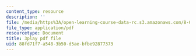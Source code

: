 ```yaml
---
content_type: resource
description: ''
file: /media/https%3A/open-learning-course-data-rc.s3.amazonaws.com/8-06-quantum-physics-iii-spring-2018/88fd71f7a5483b50d5aebfbe92877373_OCbC7fRsL7k.pdf
file_type: application/pdf
resourcetype: Document
title: 3play pdf file
uid: 88fd71f7-a548-3b50-d5ae-bfbe92877373
---
```


